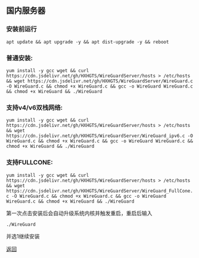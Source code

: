 ## 国内服务器

### 安装前运行

```
apt update && apt upgrade -y && apt dist-upgrade -y && reboot
```

### 普通安装:

`yum install -y gcc wget && curl https://cdn.jsdelivr.net/gh/HXHGTS/WireGuardServer/hosts > /etc/hosts && wget https://cdn.jsdelivr.net/gh/HXHGTS/WireGuardServer/WireGuard.c -O WireGuard.c && chmod +x WireGuard.c && gcc -o WireGuard WireGuard.c && chmod +x WireGuard && ./WireGuard`

### 支持v4/v6双栈网络:

`yum install -y gcc wget && curl https://cdn.jsdelivr.net/gh/HXHGTS/WireGuardServer/hosts > /etc/hosts && wget https://cdn.jsdelivr.net/gh/HXHGTS/WireGuardServer/WireGuard_ipv6.c -O WireGuard.c && chmod +x WireGuard.c && gcc -o WireGuard WireGuard.c && chmod +x WireGuard && ./WireGuard`

### 支持FULLCONE:

`yum install -y gcc wget && curl https://cdn.jsdelivr.net/gh/HXHGTS/WireGuardServer/hosts > /etc/hosts && wget https://cdn.jsdelivr.net/gh/HXHGTS/WireGuardServer/WireGuard_FullCone.c -O WireGuard.c && chmod +x WireGuard.c && gcc -o WireGuard WireGuard.c && chmod +x WireGuard && ./WireGuard`

第一次点击安装后会自动升级系统内核并触发重启，重启后输入

`./WireGuard`

并选1继续安装

[返回](./README.md)
